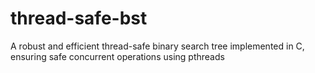 # thread-safe-bst
A robust and efficient thread-safe binary search tree implemented in C, ensuring safe concurrent operations using pthreads
